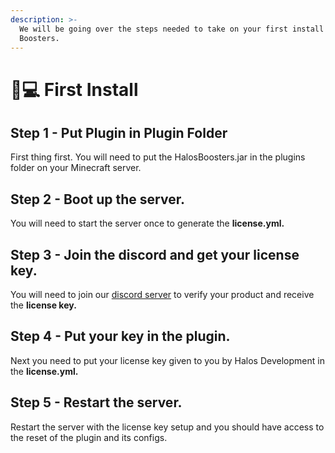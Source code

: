 ```yaml
---
description: >-
  We will be going over the steps needed to take on your first install of Halos
  Boosters.
---
```


# 👨💻 First Install

## Step 1 - Put Plugin in Plugin Folder

First thing first. You will need to put the HalosBoosters.jar in the plugins folder on your Minecraft server.&#x20;

## Step 2 - Boot up the server.

You will need to start the server once to generate the **license.yml.**

## Step 3 - Join the discord and get your license key.

You will need to join our [discord server](https://discord.gg/PF5wqRz6m7) to verify your product and receive the **license key.**

## Step 4 - Put your key in the plugin.

Next you need to put your license key given to you by Halos Development in the **license.yml.**

## Step 5 - Restart the server.

Restart the server with the license key setup and you should have access to the reset of the plugin and its configs.&#x20;
